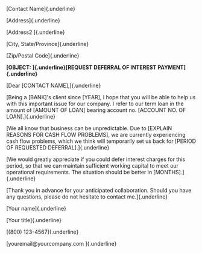 [Contact Name]{.underline}

[Address]{.underline}

[Address2 ]{.underline}

[City, State/Province]{.underline}

[Zip/Postal Code]{.underline}

**[OBJECT: ]{.underline}[REQUEST DEFERRAL OF INTEREST
PAYMENT]{.underline}**

[Dear \[CONTACT NAME\],]{.underline}

[Being a \[BANK\]'s client since \[YEAR\], I hope that you will be able
to help us with this important issue for our company. I refer to our
term loan in the amount of \[AMOUNT OF LOAN\] bearing account no.
\[ACCOUNT NO. OF LOAN\].]{.underline}

[We all know that business can be unpredictable. Due to \[EXPLAIN
REASONS FOR CASH FLOW PROBLEMS\], we are currently experiencing cash
flow problems, which we think will temporarily set us back for \[PERIOD
OF REQUESTED DEFERRAL\].]{.underline}

[We would greatly appreciate if you could defer interest charges for
this period, so that we can maintain sufficient working capital to meet
our operational requirements. The situation should be better in
\[MONTHS\].]{.underline}

[Thank you in advance for your anticipated collaboration. Should you
have any questions, please do not hesitate to contact me.]{.underline}

[Your name]{.underline}

[Your title]{.underline}

[(800) 123-4567]{.underline}

[youremail\@yourcompany.com ]{.underline}
